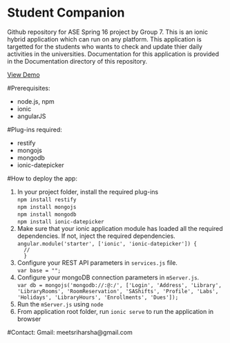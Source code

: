 # Student Companion
Github repository for ASE Spring 16 project by Group 7.
This is an ionic hybrid application which can run on any platform. This application is targetted for the students who wants to check and update thier daily activities in the universities. Documentation for this application is provided in the Documentation directory of this repository.

<a href src="https://www.youtube.com/watch?v=v6NcbSS8hcQ">View Demo</a>

#Prerequisites:
<ul>
  <li>node.js, npm</li>
  <li>ionic</li>
  <li>angularJS</li>
</ul>

#Plug-ins required:
<ul>
  <li>restify</li>
  <li>mongojs</li>
  <li>mongodb</li>
  <li>ionic-datepicker</li>
</ul>

#How to deploy the app:
<ol>
  <li>In your project folder, install the required plug-ins <br />
  <code>npm install restify</code> <br />
  <code>npm install mongojs</code> <br />
  <code>npm install mongodb</code> <br />
  <code>npm install ionic-datepicker</code> <br />
  </li>
  <li> Make sure that your ionic application module has loaded all the required dependencies. If not, inject the required dependencies.<br />
  <code>angular.module('starter', ['ionic', 'ionic-datepicker']) {
  //
  }</code>
  </li>
  <li>Configure your REST API  parameters in <code>services.js</code> file. <br />
  <code>var base = "<URL to REST API server>";</code><br />
  </li>
  <li>Configure your mongoDB connection parameters in <code>mServer.js</code>.<br />
  <code>var db = mongojs('mongodb://<userid>:<password>@<host>:<port>/<dbname>', ['Login', 'Address', 'Library', 'LibraryRooms', 'RoomReservation', 'SAShifts', 'Profile', 'Labs', 'Holidays', 'LibraryHours', 'Enrollments', 'Dues']);</code>
  </li>
  <li>Run the <code>mServer.js</code> using <code>node</code></li>
  <li>From application root folder, run <code>ionic serve</code> to run the application in browser</li>
</ol>
#Contact:
Gmail: meetsriharsha@gmail.com
